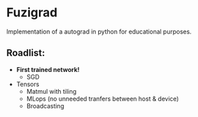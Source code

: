 # Fuzigrad
Implementation of a autograd in python for educational purposes.

## Roadlist:
- **First trained network!**
    - SGD
- Tensors
    - Matmul with tiling
    - MLops (no unneeded tranfers between host & device)
    - Broadcasting
